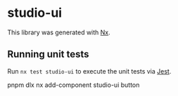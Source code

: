 # studio-ui

This library was generated with [Nx](https://nx.dev).

## Running unit tests

Run `nx test studio-ui` to execute the unit tests via [Jest](https://jestjs.io).

pnpm dlx nx add-component studio-ui button